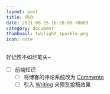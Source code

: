 ```yaml
---
layout: post
title: 待办
date: 2021-08-25 16:28:00 +0800
category: document
thumbnail: twilight_sparkle.png
icon: note
---
```


好记性不如烂笔头~
<!--more-->

- [ ] 前端知识
  - [ ] 将博客的评论系统改为 [Commento](https://gitlab.com/commento/commento)
  - [ ] 引入 [Writing](https://josephernest.github.io/writing/) 来预览投稿效果
